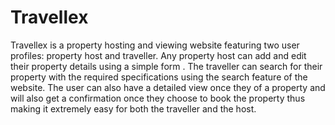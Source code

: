# Travellex

Travellex is a property hosting and viewing website featuring two user profiles: property host and traveller. Any property host can add and edit their property details using a 
simple form . The traveller can search for their property with the required specifications using the search feature of the website. The user can also have a detailed view once they
of a property and will also get a confirmation once they choose to book the property thus making it extremely easy for both the traveller and the host.
